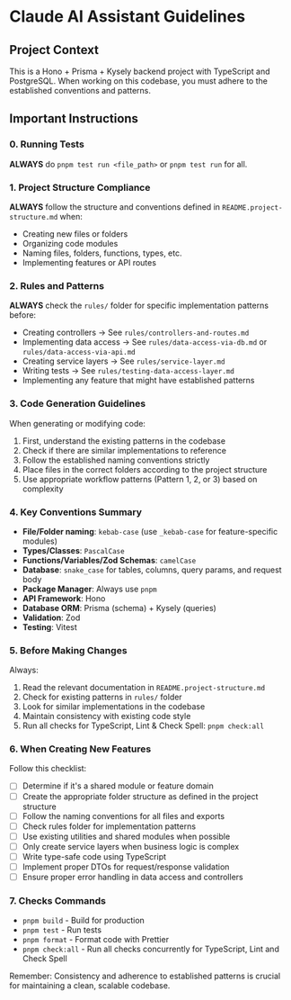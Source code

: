 # Claude AI Assistant Guidelines

## Project Context
This is a Hono + Prisma + Kysely backend project with TypeScript and PostgreSQL. When working on this codebase, you must adhere to the established conventions and patterns.

## Important Instructions

### 0. Running Tests
**ALWAYS** do `pnpm test run <file_path>` or `pnpm test run` for all.

### 1. Project Structure Compliance
**ALWAYS** follow the structure and conventions defined in `README.project-structure.md` when:
- Creating new files or folders
- Organizing code modules
- Naming files, folders, functions, types, etc.
- Implementing features or API routes

### 2. Rules and Patterns
**ALWAYS** check the `rules/` folder for specific implementation patterns before:
- Creating controllers → See `rules/controllers-and-routes.md`
- Implementing data access → See `rules/data-access-via-db.md` or `rules/data-access-via-api.md`
- Creating service layers → See `rules/service-layer.md`
- Writing tests → See `rules/testing-data-access-layer.md`
- Implementing any feature that might have established patterns

### 3. Code Generation Guidelines
When generating or modifying code:
1. First, understand the existing patterns in the codebase
2. Check if there are similar implementations to reference
3. Follow the established naming conventions strictly
4. Place files in the correct folders according to the project structure
5. Use appropriate workflow patterns (Pattern 1, 2, or 3) based on complexity

### 4. Key Conventions Summary
- **File/Folder naming**: `kebab-case` (use `_kebab-case` for feature-specific modules)
- **Types/Classes**: `PascalCase`
- **Functions/Variables/Zod Schemas**: `camelCase`
- **Database**: `snake_case` for tables, columns, query params, and request body
- **Package Manager**: Always use `pnpm`
- **API Framework**: Hono
- **Database ORM**: Prisma (schema) + Kysely (queries)
- **Validation**: Zod
- **Testing**: Vitest

### 5. Before Making Changes
Always:
1. Read the relevant documentation in `README.project-structure.md`
2. Check for existing patterns in `rules/` folder
3. Look for similar implementations in the codebase
4. Maintain consistency with existing code style
5. Run all checks for TypeScript, Lint & Check Spell: `pnpm check:all`

### 6. When Creating New Features
Follow this checklist:
- [ ] Determine if it's a shared module or feature domain
- [ ] Create the appropriate folder structure as defined in the project structure
- [ ] Follow the naming conventions for all files and exports
- [ ] Check rules folder for implementation patterns
- [ ] Use existing utilities and shared modules when possible
- [ ] Only create service layers when business logic is complex
- [ ] Write type-safe code using TypeScript
- [ ] Implement proper DTOs for request/response validation
- [ ] Ensure proper error handling in data access and controllers

### 7. Checks Commands
- `pnpm build` - Build for production
- `pnpm test` - Run tests
- `pnpm format` - Format code with Prettier
- `pnpm check:all` - Run all checks concurrently for TypeScript, Lint and Check Spell

Remember: Consistency and adherence to established patterns is crucial for maintaining a clean, scalable codebase.